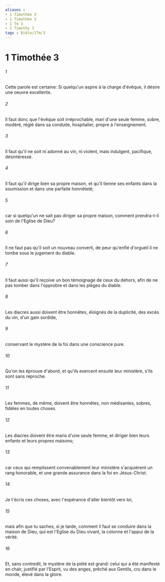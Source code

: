 ```yaml
---
aliases : 
- 1 Timothée 3
- 1 Timothée 3
- 1 Tm 3
- 1 Timothy 3
tags : Bible/1Tm/3
---
```


# 1 Timothée 3

###### 1
Cette parole est certaine: Si quelqu'un aspire à la charge d'évêque, il désire une oeuvre excellente.
###### 2
Il faut donc que l'évêque soit irréprochable, mari d'une seule femme, sobre, modéré, réglé dans sa conduite, hospitalier, propre à l'enseignement.
###### 3
Il faut qu'il ne soit ni adonné au vin, ni violent, mais indulgent, pacifique, désintéressé.
###### 4
Il faut qu'il dirige bien sa propre maison, et qu'il tienne ses enfants dans la soumission et dans une parfaite honnêteté;
###### 5
car si quelqu'un ne sait pas diriger sa propre maison, comment prendra-t-il soin de l'Eglise de Dieu?
###### 6
Il ne faut pas qu'il soit un nouveau converti, de peur qu'enflé d'orgueil il ne tombe sous le jugement du diable.
###### 7
Il faut aussi qu'il reçoive un bon témoignage de ceux du dehors, afin de ne pas tomber dans l'opprobre et dans les pièges du diable.
###### 8
Les diacres aussi doivent être honnêtes, éloignés de la duplicité, des excès du vin, d'un gain sordide,
###### 9
conservant le mystère de la foi dans une conscience pure.
###### 10
Qu'on les éprouve d'abord, et qu'ils exercent ensuite leur ministère, s'ils sont sans reproche.
###### 11
Les femmes, de même, doivent être honnêtes, non médisantes, sobres, fidèles en toutes choses.
###### 12
Les diacres doivent être maris d'une seule femme, et diriger bien leurs enfants et leurs propres maisons;
###### 13
car ceux qui remplissent convenablement leur ministère s'acquièrent un rang honorable, et une grande assurance dans la foi en Jésus-Christ.
###### 14
Je t'écris ces choses, avec l'espérance d'aller bientôt vers toi,
###### 15
mais afin que tu saches, si je tarde, comment il faut se conduire dans la maison de Dieu, qui est l'Eglise du Dieu vivant, la colonne et l'appui de la vérité.
###### 16
Et, sans contredit, le mystère de la piété est grand: celui qui a été manifesté en chair, justifié par l'Esprit, vu des anges, prêché aux Gentils, cru dans le monde, élevé dans la gloire.
